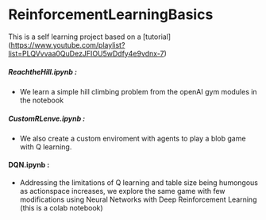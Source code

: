 # ReinforcementLearningBasics

This is a self learning project based on a [tutorial] (https://www.youtube.com/playlist?list=PLQVvvaa0QuDezJFIOU5wDdfy4e9vdnx-7)

##### ReachtheHill.ipynb :
 - We learn a simple hill climbing problem from the openAI gym modules in the notebook 

##### CustomRLenve.ipynb : 
 - We also create a custom enviroment with agents to play a blob game with Q learning.

#### DQN.ipynb :
 - Addressing the limitations of Q learning and table size being humongous as actionspace increases, we explore the same game with few modifications using Neural Networks with Deep Reinforcement Learning (this is a colab notebook)
